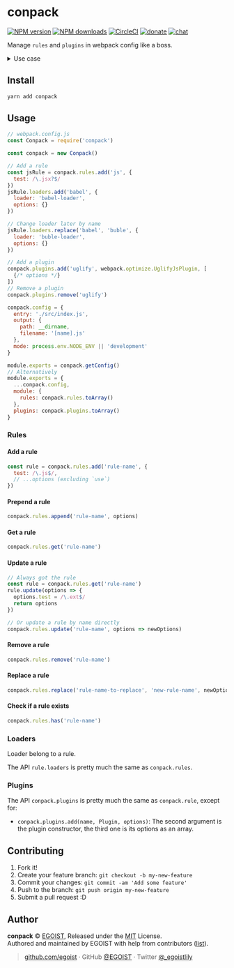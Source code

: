 
# conpack

[![NPM version](https://img.shields.io/npm/v/conpack.svg?style=flat)](https://npmjs.com/package/conpack) [![NPM downloads](https://img.shields.io/npm/dm/conpack.svg?style=flat)](https://npmjs.com/package/conpack) [![CircleCI](https://circleci.com/gh/egoist/conpack/tree/master.svg?style=shield)](https://circleci.com/gh/egoist/conpack/tree/master)  [![donate](https://img.shields.io/badge/$-donate-ff69b4.svg?maxAge=2592000&style=flat)](https://github.com/egoist/donate) [![chat](https://img.shields.io/badge/chat-on%20discord-7289DA.svg?style=flat)](https://chat.egoist.moe)

Manage `rules` and `plugins` in webpack config like a boss.

<details><summary>Use case</summary><br>

Imagine friend A writes a package called `create-babel-webpack-config` that adds `babel-loader` to webpack config:

```js
module.exports = () => {
  return {
    module: {
      rules: [{
        test: /\.jsx?$/,
        use: [{
          loader: 'babel-loader',
          options: { presets: ['react-app'] }
        }]
      }]
    }
  }
}
```

Then friend B wants to reuse this package but with some tweaks to use `buble-loader` instead:

```js
// webpack.config.js
const createBabelWebpackConfig = require('create-babel-webpack-config')

const webpackConfig = createBabelWebpackConfig()

webpackConfig.module.rules = webpackConfig.module.rules.map(rule => {
  if (rule.test.toString() === '/\\.jsx?$/') {
    rule.use[0].loader = 'buble-loader'
    rule.use[0].options = { target: { node: 6 } }
  }
  return rule
})

module.exports = webpackConfig
```

__THIS IS OBVIOUSLY UGLY!__

Finally friend C shows friend A the power of `conpack`, letting him rewrite `create-babel-webpack-config` to as follows:

```js
module.exports = () => {
  const conpack = require('conpack')()
  const jsRule = conpack.rules.add('js', {
    test: /\.jsx?$/
  })
  jsRule.loaders.add('babel', {
    loader: 'babel-loader',
    options: {
      presets: ['react-app']
    }
  })
  return conpack
}
```

For friend B, he can find and modify the rules with confidence:

```js
// webpack.config.js
const createBabelWebpackConfig = require('create-babel-webpack-config')

const conpack = createBabelWebpackConfig()

const jsRule = conpack.rules.get('js')
jsRule.loaders.replace('babel', 'buble', {
  loader: 'buble-loader',
  options: {
    target: { node: 6 }
  }
})

module.exports = conpack.getConfig()
```
</details>

## Install

```bash
yarn add conpack
```

## Usage

```js
// webpack.config.js
const Conpack = require('conpack')

const conpack = new Conpack()

// Add a rule
const jsRule = conpack.rules.add('js', {
  test: /\.jsx?$/
})
jsRule.loaders.add('babel', {
  loader: 'babel-loader',
  options: {}
})

// Change loader later by name
jsRule.loaders.replace('babel', 'buble', {
  loader: 'buble-loader',
  options: {}
})

// Add a plugin
conpack.plugins.add('uglify', webpack.optimize.UglifyJsPlugin, [
  {/* options */}
])
// Remove a plugin
conpack.plugins.remove('uglify')

conpack.config = {
  entry: './src/index.js',
  output: {
    path: __dirname,
    filename: '[name].js'
  },
  mode: process.env.NODE_ENV || 'development'
}

module.exports = conpack.getConfig()
// Alternatively
module.exports = {
  ...conpack.config,
  module: {
    rules: conpack.rules.toArray()
  },
  plugins: conpack.plugins.toArray()
}
```

### Rules

#### Add a rule

```js
const rule = conpack.rules.add('rule-name', {
  test: /\.js$/,
  // ...options (excluding `use`)
})
```

#### Prepend a rule

```js
conpack.rules.append('rule-name', options)
```

#### Get a rule

```js
conpack.rules.get('rule-name')
```

#### Update a rule

```js
// Always got the rule
const rule = conpack.rules.get('rule-name')
rule.update(options => {
  options.test = /\.ext$/
  return options
})

// Or update a rule by name directly
conpack.rules.update('rule-name', options => newOptions)
```

#### Remove a rule

```js
conpack.rules.remove('rule-name')
```

#### Replace a rule

```js
conpack.rules.replace('rule-name-to-replace', 'new-rule-name', newOptions)
```

#### Check if a rule exists

```js
conpack.rules.has('rule-name')
```

### Loaders

Loader belong to a rule. 

The API `rule.loaders` is pretty much the same as `conpack.rules`.

### Plugins

The API `conpack.plugins` is pretty much the same as `conpack.rule`, except for:

- `conpack.plugins.add(name, Plugin, options)`: The second argument is the plugin constructor, the third one is its options as an array.


## Contributing

1. Fork it!
2. Create your feature branch: `git checkout -b my-new-feature`
3. Commit your changes: `git commit -am 'Add some feature'`
4. Push to the branch: `git push origin my-new-feature`
5. Submit a pull request :D


## Author

**conpack** © [EGOIST](https://github.com/egoist), Released under the [MIT](./LICENSE) License.<br>
Authored and maintained by EGOIST with help from contributors ([list](https://github.com/egoist/conpack/contributors)).

> [github.com/egoist](https://github.com/egoist) · GitHub [@EGOIST](https://github.com/egoist) · Twitter [@_egoistlily](https://twitter.com/_egoistlily)
